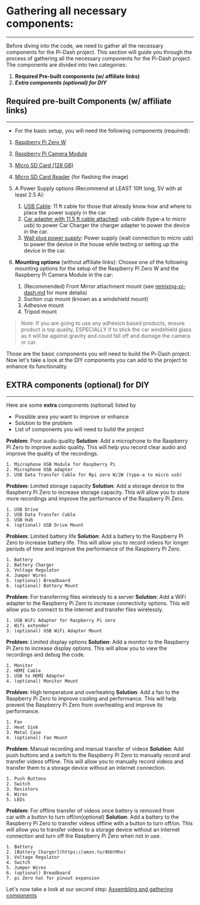 # Gathering all necessary components:
____________________________________
Before diving into the code, we need to gather all the necessary components for the Pi-Dash project. This section will guide you through the process of gathering all the necessary components for the Pi-Dash project. The components are divided into two categories:

   1. **Required Pre-built components (w/ affiliate links)**  
   2. ***Extra components (optional) for DIY***

## **Required** pre-built Components (w/ affiliate links)
______________
<!-- TODO: #22 Add overall picture with all components -->

- For the basic setup, you will need the following components (required):
1. [Raspberry Pi Zero W](https://amzn.to/3UDAEcy)
2. [Raspberry Pi Camera Module](https://amzn.to/4dB9yf2)
3. [Micro SD Card (128 GB)](https://amzn.to/4byH83w)
4.  [Micro SD Card Reader](https://amzn.to/3JXlxpE) (for flashing the image)
5. A Power Supply options (Recommend at LEAST 10ft long, 5V with at least 2.5 A):
   1. [USB Cable](https://amzn.to/4bw83g7): 11 ft cable for those that already know how and where to place the power supply in the car.
   2. [Car adapter with 11.5 ft cable attached](https://amzn.to/3JX3OyE): usb cable (type-a to micro usb) to power Car Charger the charger adapter to power the device in the car.
   3. [Wall plug power supply](https://amzn.to/3UuUJ4O): Power supply (wall connection to micro usb) to power the device in the house while testing or setting up the device in the car.

6. **Mounting options** (without affiliate links):
Choose one of the following mounting options for the setup of the Raspberry Pi Zero W and the Raspberry Pi Camera Module in the car:


   1. (Recommended) Front Mirror attachment mount (see             [remixing-pi-dash.md](../Mount/5.0_Attaching-The-Car-Mount.md) for more details)
   2.  Suction cup mount (known as a windshield mount)
   3. Adhesive mount
   4. Tripod mount

> Note: If you are going to use any adhesion based products, ensure product is top quality, ESPECIALLY if to stick the car windshield glass as it will be against gravity and could fall off and damage the camera or car.




Those are the basic components you will need to build the Pi-Dash project. Now let's take a look at the DIY components you can add to the project to enhance its functionality.



## EXTRA components (optional) for DIY
___________________
<!-- TODO: #21 Add affiliate links to the components -->

Here are some **extra** components (optional) listed by 
- Possible area you want to improve or enhance
- Solution to the problem
- List of components you will need to build the project

<!-- TODO: Add overall picture with specific components -->
**Problem**: Poor audio quality
**Solution**: Add a microphone to the Raspberry Pi Zero to improve audio quality. This will help you record clear audio and improve the quality of the recordings.

    1. Microphone USB Module for Raspberry Pi
    2. Microphone USB adapter
    3. USB Data Transfer Cable for Rpi zero W/2W (type-a to micro usb)

<!-- TODO: Add overall picture with specific components -->
**Problem**: Limited storage capacity
**Solution**: Add a storage device to the Raspberry Pi Zero to increase storage capacity. This will allow you to store more recordings and improve the performance of the Raspberry Pi Zero.

    1. USB Drive
    2. USB Data Transfer Cable
    3. USB Hub
    4. (optional) USB Drive Mount

<!-- TODO: Add overall picture with specific components -->
**Problem**: Limited battery life
**Solution**: Add a battery to the Raspberry Pi Zero to increase battery life. This will allow you to record videos for longer periods of time and improve the performance of the Raspberry Pi Zero.

    1. Battery
    2. Battery Charger
    3. Voltage Regulator
    4. Jumper Wires
    5. (optional) Breadboard
    6. (optional) Battery Mount

<!-- TODO: Add overall picture with specific components -->
**Problem**: For transferring files wirelessly to a server
**Solution**: Add a WiFi adapter to the Raspberry Pi Zero to increase connectivity options. This will allow you to connect to the internet and transfer files wirelessly.

    1. USB WiFi Adapter for Raspberry Pi zero
    2. Wifi extender
    3. (optional) USB WiFi Adapter Mount

<!-- TODO: Add overall picture with specific components -->
**Problem**: Limited display options
**Solution**: Add a monitor to the Raspberry Pi Zero to increase display options. This will allow you to view the recordings and debug the code.

    1. Monitor
    2. HDMI Cable
    3. USB to HDMI Adapter
    4. (optional) Monitor Mount
   

<!-- TODO: Add overall picture with specific components -->
**Problem**: High temperature and overheating
**Solution**: Add a fan to the Raspberry Pi Zero to improve cooling and performance. This will help prevent the Raspberry Pi Zero from overheating and improve its performance.

    1. Fan
    2. Heat Sink
    3. Metal Case
    4. (optional) Fan Mount

<!-- TODO: Add overall picture with specific components -->
**Problem**: Manual recording and manual transfer of videos
**Solution**: Add push buttons and a switch to the Raspberry Pi Zero to manually record and transfer videos offline. This will allow you to manually record videos and transfer them to a storage device without an internet connection.

    1. Push Buttons
    2. Switch
    3. Resistors
    4. Wires
    5. LEDs


**Problem**: For offline transfer of videos once battery is removed from car.with a button to turn off/on(optional)
**Solution**: Add a battery to the Raspberry Pi Zero to transfer videos offline with a button to turn off/on. This will allow you to transfer videos to a storage device without an internet connection and turn off the Raspberry Pi Zero when not in use.

    1. Battery
    2. [Battery Charger](https://amzn.to/4bbtRho)
    3. Voltage Regulator
    4. Switch
    5. Jumper Wires
    6. (optional) Breadboard
    7. pi Zero hat for pinout expansion


Let's now take a look at our second step: [Assembling and gathering components](../../Software/2.0_Configuring-The-RPI-Image.md)
